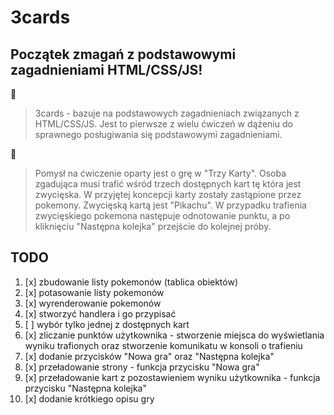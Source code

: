 # 3cards

## Początek zmagań z podstawowymi zagadnieniami HTML/CSS/JS!

:page_facing_up:
> 3cards - bazuje na podstawowych zagadnieniach związanych z HTML/CSS/JS. 
> Jest to pierwsze z wielu ćwiczeń w dążeniu do sprawnego posługiwania się podstawowymi zagadnieniami. 

:ledger:
> Pomysł na ćwiczenie oparty jest o grę w "Trzy Karty".
> Osoba zgadująca musi trafić wśród trzech dostępnych kart tę która jest zwycięska. 
> W przyjętej koncepcji karty zostały zastąpione przez pokemony. Zwycięską kartą jest "Pikachu". 
> W przypadku trafienia zwycięskiego pokemona następuje odnotowanie punktu, a po kliknięciu "Następna kolejka" przejście do kolejnej próby. 

## TODO

1. [x] zbudowanie listy pokemonów (tablica obiektów)
2. [x] potasowanie listy pokemonów 
3. [x] wyrenderowanie pokemonów 
4. [x] stworzyć handlera i go przypisać  
5. [ ] wybór tylko jednej z dostępnych kart 
6. [x] zliczanie punktów użytkownika - stworzenie miejsca do wyświetlania wyniku trafionych oraz stworzenie komunikatu w konsoli o trafieniu
7. [x] dodanie przycisków "Nowa gra" oraz "Następna kolejka" 
8. [x] przeładowanie strony - funkcja przycisku "Nowa gra"
9. [x] przeładowanie kart z pozostawieniem wyniku użytkownika - funkcja przycisku "Następna kolejka"
10. [x] dodanie krótkiego opisu gry
